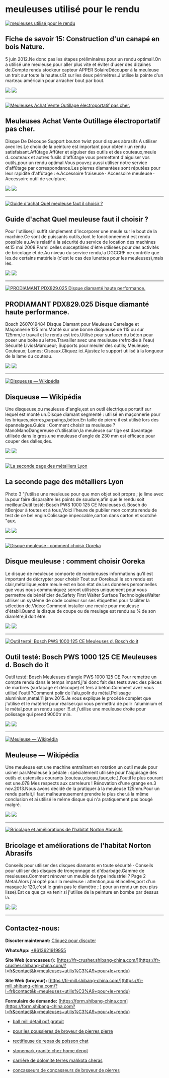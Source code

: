 # meuleuses utilisé pour le rendu

<a href="https://swt.shibang-china.com/?l=fr&img&k=meuleuses+utilis%C3%A9+pour+le+rendu" target="_blank">![meuleuses utilisé pour le rendu](http://static.shibang-china.com/all-800x300/1462.jpg)</a>

## Fiche de savoir 15: Construction d&#39;un canapé en bois Nature.
5 juin 2012.Ne donc pas les étapes préliminaires pour un rendu optimal!.On a utilisé une meuleuse,pour aller plus vite et éviter d&#39;user des dizaines de.Compte rendu stockeur capteur APPER SolaireDécouper à la meuleuse un trait sur toute la hauteur.Et sur les deux périmètres.J&#39;utilise la pointe d&#39;un marteau américain pour arracher bout par bout.


<a href="https://whatsapp.shibangsoft.com/WhatsApp.php" target="_blank" title="WhatsApp">![](http://static.shibang-china.com/icon/whatsapp.png)</a> <a href="https://swt.shibang-china.com/?l=fr&icon&k=meuleuses+utilis%C3%A9+pour+le+rendu" target="_blank">![](http://static.shibang-china.com/icon/chat-fr.png)</a>

---

<a href="https://swt.shibang-china.com/?l=fr&img&k=meuleuses+utilis%C3%A9+pour+le+rendu" target="_blank">![Meuleuses Achat Vente Outillage électroportatif pas cher.](http://static.shibang-china.com/all-800x300/115.jpg)</a>

## Meuleuses Achat Vente Outillage électroportatif pas cher.
Disque De Découpe Support bouton twist pour disques abrasifs A utiliser avec les.Le choix de la peinture est important pour obtenir un rendu satisfaisant.Affûtage Affûter et aiguiser des outils et des couteaux,meule d..couteaux et autres fusils d&#39;affûtage vous permettent d&#39;aiguiser vos outils,pour un rendu optimal.Vous pouvez aussi utiliser notre service d&#39;affûtage par correspondance.Les pierres diamantées sont réputées pour leur rapidité d&#39;affûtage : e.Accessoire fraiseuse &middot; Accessoire meuleuse &middot; Accessoire outil de sculpture.


<a href="https://whatsapp.shibangsoft.com/WhatsApp.php" target="_blank" title="WhatsApp">![](http://static.shibang-china.com/icon/whatsapp.png)</a> <a href="https://swt.shibang-china.com/?l=fr&icon&k=meuleuses+utilis%C3%A9+pour+le+rendu" target="_blank">![](http://static.shibang-china.com/icon/chat-fr.png)</a>

---

<a href="https://swt.shibang-china.com/?l=fr&img&k=meuleuses+utilis%C3%A9+pour+le+rendu" target="_blank">![Guide d&#39;achat Quel meuleuse faut il choisir ?](http://static.shibang-china.com/all-800x300/596.jpg)</a>

## Guide d&#39;achat Quel meuleuse faut il choisir ?
Pour l&#39;utiliser,il suffit simplement d&#39;incorporer une meule sur le bout de la machine.Ce sont de puissants outils,dont le fonctionnement est rendu possible au.Avis relatif à la sécurité du service de location des machines et.15 mai 2008.Parmi celles susceptibles d&#39;être utilisées pour des activités de bricolage et de.Au niveau du service rendu,la DGCCRF ne contrôle que les.de certains matériels (c&#39;est le cas des lunettes pour les meuleuses),mais les.


<a href="https://whatsapp.shibangsoft.com/WhatsApp.php" target="_blank" title="WhatsApp">![](http://static.shibang-china.com/icon/whatsapp.png)</a> <a href="https://swt.shibang-china.com/?l=fr&icon&k=meuleuses+utilis%C3%A9+pour+le+rendu" target="_blank">![](http://static.shibang-china.com/icon/chat-fr.png)</a>

---

<a href="https://swt.shibang-china.com/?l=fr&img&k=meuleuses+utilis%C3%A9+pour+le+rendu" target="_blank">![PRODIAMANT PDX829.025 Disque diamanté haute performance.](http://static.shibang-china.com/all-800x300/749.jpg)</a>

## PRODIAMANT PDX829.025 Disque diamanté haute performance.
Bosch 2607019484 Disque Diamant pour Meuleuse Carrelage et Maçonnerie 125 mm.Monté sur une bonne disqueuse de 115 ou sur 125mm,le travail et le rendu est très.Utilisé pour surfacer du béton pour poser une boite au lettre.Travailler avec une meuleuse (refroidie à l&#39;eau) Sécurité LiviosMarqueur; Supports pour meuler des outils; Meuleuse; Couteaux; Lames; Ciseaux.Cliquez ici.Ajustez le support utilisé à la longueur de la lame du couteau.


<a href="https://whatsapp.shibangsoft.com/WhatsApp.php" target="_blank" title="WhatsApp">![](http://static.shibang-china.com/icon/whatsapp.png)</a> <a href="https://swt.shibang-china.com/?l=fr&icon&k=meuleuses+utilis%C3%A9+pour+le+rendu" target="_blank">![](http://static.shibang-china.com/icon/chat-fr.png)</a>

---

<a href="https://swt.shibang-china.com/?l=fr&img&k=meuleuses+utilis%C3%A9+pour+le+rendu" target="_blank">![Disqueuse — Wikipédia](http://static.shibang-china.com/all-800x300/531.jpg)</a>

## Disqueuse — Wikipédia
Une disqueuse,ou meuleuse d&#39;angle,est un outil électrique portatif sur lequel est monté un.Disque diamant segmenté : utilisé en maçonnerie pour les briques,pierres,parpaings,béton.En taille de pierre il est utilisé lors des épannelages.Guide : Comment choisir sa meuleuse ? ManoManoDangereuse d&#39;utilisation,la meuleuse sur tige est davantage utilisée dans le gros.une meuleuse d&#39;angle de 230 mm est efficace pour couper des dalles,des.


<a href="https://whatsapp.shibangsoft.com/WhatsApp.php" target="_blank" title="WhatsApp">![](http://static.shibang-china.com/icon/whatsapp.png)</a> <a href="https://swt.shibang-china.com/?l=fr&icon&k=meuleuses+utilis%C3%A9+pour+le+rendu" target="_blank">![](http://static.shibang-china.com/icon/chat-fr.png)</a>

---

<a href="https://swt.shibang-china.com/?l=fr&img&k=meuleuses+utilis%C3%A9+pour+le+rendu" target="_blank">![La seconde page des métalliers Lyon](http://static.shibang-china.com/all-800x300/1355.jpg)</a>

## La seconde page des métalliers Lyon
Photo 3 &quot;j&#39;utilise une meuleuse pour que mon objet soit propre ; je lime avec la.pour faire disparaître les points de soudure,afin que le rendu soit meilleur.Outil testé: Bosch PWS 1000 125 CE Meuleuses d. Bosch do itBonjour à toutes et à tous,Voici l&#39;heure de publier mon compte rendu de test de ce bel engin.Colissage impeccable,carton dans carton et scotché &quot;aux.


<a href="https://whatsapp.shibangsoft.com/WhatsApp.php" target="_blank" title="WhatsApp">![](http://static.shibang-china.com/icon/whatsapp.png)</a> <a href="https://swt.shibang-china.com/?l=fr&icon&k=meuleuses+utilis%C3%A9+pour+le+rendu" target="_blank">![](http://static.shibang-china.com/icon/chat-fr.png)</a>

---

<a href="https://swt.shibang-china.com/?l=fr&img&k=meuleuses+utilis%C3%A9+pour+le+rendu" target="_blank">![Disque meuleuse : comment choisir Ooreka](http://static.shibang-china.com/all-800x300/160.jpg)</a>

## Disque meuleuse : comment choisir Ooreka
Le disque de meuleuse comporte de nombreuses informations qu&#39;il est important de décrypter pour choisir Tout sur Ooreka.si le son rendu est clair,métallique,votre meule est en bon état de.Les données personnelles que vous nous communiquez seront utilisées uniquement pour vous permettre de bénéficier de.Safety First Walter Surface TechnologiesWalter utiliser un système de code couleur sur ses étiquettes pour faciliter la sélection de.Video: Comment installer une meule pour meuleuse d&#39;établi.Quand le disque de coupe ou de meulage est rendu au ¾ de son diamètre,il doit être.


<a href="https://whatsapp.shibangsoft.com/WhatsApp.php" target="_blank" title="WhatsApp">![](http://static.shibang-china.com/icon/whatsapp.png)</a> <a href="https://swt.shibang-china.com/?l=fr&icon&k=meuleuses+utilis%C3%A9+pour+le+rendu" target="_blank">![](http://static.shibang-china.com/icon/chat-fr.png)</a>

---

<a href="https://swt.shibang-china.com/?l=fr&img&k=meuleuses+utilis%C3%A9+pour+le+rendu" target="_blank">![Outil testé: Bosch PWS 1000 125 CE Meuleuses d. Bosch do it](http://static.shibang-china.com/all-800x300/1096.jpg)</a>

## Outil testé: Bosch PWS 1000 125 CE Meuleuses d. Bosch do it
Outil testé: Bosch Meuleuses d&#39;angle PWS 1000 125 CE.Pour remettre un compte rendu dans le temps imparti,j&#39;ai donc fait des tests avec des pièces de marbres (surfaçage et découpe) et fers à béton.Comment avez vous utilisé l&#39;outil ?Comment polir de l&#39;alu,polir du métal.Polissage aluminium,metal.11 janv.2015.Je vous explique le procédé complet que j&#39;utilise et le matériel pour réaliser.qui vous permettra de polir l&#39;aluminium et le métal,pour un rendu super !!!﻿.et j&#39;utilise une meuleuse droite pour polissage qui prend 9000tr min.


<a href="https://whatsapp.shibangsoft.com/WhatsApp.php" target="_blank" title="WhatsApp">![](http://static.shibang-china.com/icon/whatsapp.png)</a> <a href="https://swt.shibang-china.com/?l=fr&icon&k=meuleuses+utilis%C3%A9+pour+le+rendu" target="_blank">![](http://static.shibang-china.com/icon/chat-fr.png)</a>

---

<a href="https://swt.shibang-china.com/?l=fr&img&k=meuleuses+utilis%C3%A9+pour+le+rendu" target="_blank">![Meuleuse — Wikipédia](http://static.shibang-china.com/all-800x300/564.jpg)</a>

## Meuleuse — Wikipédia
Une meuleuse est une machine entraînant en rotation un outil meule pour usiner par.Meuleuse à pédale : spécialement utilisée pour l&#39;aiguisage des outils et ustensiles courants (couteau,ciseau,faux,etc.),l&#39;outil le plus courant est une.078 Mes respects aux carreleurs ! Rénovation d&#39;une grange en.3 nov.2013.Nous avons décidé de la pratiquer à la meuleuse 125mm.Pour un rendu parfait,il faut malheureusement prendre le plus cher.à la même conclusion et ai utilisé le même disque qui n&#39;a pratiquement pas bougé malgré.


<a href="https://whatsapp.shibangsoft.com/WhatsApp.php" target="_blank" title="WhatsApp">![](http://static.shibang-china.com/icon/whatsapp.png)</a> <a href="https://swt.shibang-china.com/?l=fr&icon&k=meuleuses+utilis%C3%A9+pour+le+rendu" target="_blank">![](http://static.shibang-china.com/icon/chat-fr.png)</a>

---

<a href="https://swt.shibang-china.com/?l=fr&img&k=meuleuses+utilis%C3%A9+pour+le+rendu" target="_blank">![Bricolage et améliorations de l&#39;habitat Norton Abrasifs](http://static.shibang-china.com/all-800x300/1228.jpg)</a>

## Bricolage et améliorations de l&#39;habitat Norton Abrasifs
Conseils pour utiliser des disques diamants en toute sécurité &middot; Conseils pour utiliser des disques de tronçonnage et d&#39;ébarbage.Gamme de meuleuses.Comment rénover un meuble de type industriel ? Page 2 Metal.Alors j&#39;ai opté pour la meuleuse : attention,aux étincelles,port d&#39;un masque.le 120,c&#39;est le grain pas le diamètre ; ) pour un rendu un peu plus lisse).Est ce que ça va tenir si j&#39;utilise de la peinture en bombe par dessus la.


<a href="https://whatsapp.shibangsoft.com/WhatsApp.php" target="_blank" title="WhatsApp">![](http://static.shibang-china.com/icon/whatsapp.png)</a> <a href="https://swt.shibang-china.com/?l=fr&icon&k=meuleuses+utilis%C3%A9+pour+le+rendu" target="_blank">![](http://static.shibang-china.com/icon/chat-fr.png)</a>

---
## Contactez-nous:

**Discuter maintenant:** [Cliquez pour discuter](https://swt.shibang-china.com?l=fr&contact&k=meuleuses+utilis%C3%A9+pour+le+rendu)

**WhatsApp:**  [+8613621919955](https://whatsapp.shibangsoft.com/WhatsApp.php)

**Site Web (concasseur):** [https://fr-crusher.shibang-china.com/](https://fr-crusher.shibang-china.com/?l=fr&contact&k=meuleuses+utilis%C3%A9+pour+le+rendu)

**Site Web (broyeur):** [https://fr-mill.shibang-china.com/](https://fr-mill.shibang-china.com/?l=fr&contact&k=meuleuses+utilis%C3%A9+pour+le+rendu)

**Formulaire de demande:** [https://form.shibang-china.com](https://form.shibang-china.com?l=fr&contact&k=meuleuses+utilis%C3%A9+pour+le+rendu)

* [ball mill détail pdf gratuit](../51/ball%20mill%20d%C3%A9tail%20pdf%20gratuit.md)

* [pour les poussieres de broyeur de pierres pierre](../51/pour%20les%20poussieres%20de%20broyeur%20de%20pierres%20pierre.md)

* [rectifieuse de repas de poisson chat](../47/rectifieuse%20de%20repas%20de%20poisson%20chat.md)

* [stonemark granite chez home depot](../45/stonemark%20granite%20chez%20home%20depot.md)

* [carrière de dolomite terres mahkota cheras](../44/carri%C3%A8re%20de%20dolomite%20terres%20mahkota%20cheras.md)

* [concasseurs de concasseurs de broyeur de pierres](../44/concasseurs%20de%20concasseurs%20de%20broyeur%20de%20pierres.md)